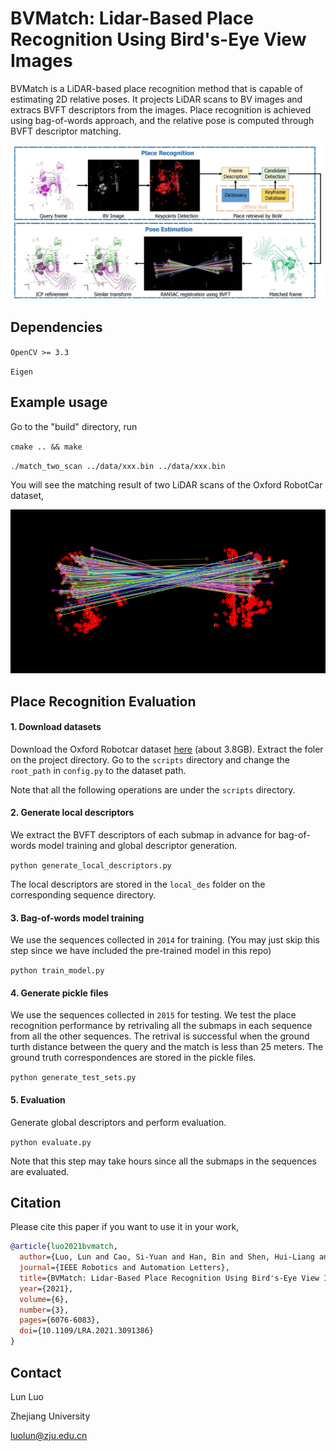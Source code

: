 # BVMatch: Lidar-Based Place Recognition Using Bird's-Eye View Images

BVMatch is a LiDAR-based place recognition method that is capable of estimating 2D relative poses. It projects LiDAR scans to BV images and extracs BVFT descriptors from the images. Place recognition is achieved using bag-of-words approach, and the relative pose is computed through BVFT descriptor matching. 

![](./imgs/bvmatch_pipeline.jpg)

## Dependencies

`OpenCV >= 3.3`

`Eigen`


## Example usage
Go to the "build" directory, run 

`cmake .. && make` 

`./match_two_scan ../data/xxx.bin ../data/xxx.bin`  

You will see the matching result of two LiDAR scans of the Oxford RobotCar dataset,

![](./imgs/result.png)

## Place Recognition Evaluation
#### 1. Download datasets 
Download the Oxford Robotcar dataset [here](https://pan.zju.edu.cn/share/055cb9be0d6715fddd195f5e25) (about 3.8GB). Extract the foler on the project directory. Go to the `scripts` directory and change the `root_path` in `config.py` to the dataset path.

Note that all the following operations are under the `scripts` directory.

#### 2. Generate local descriptors
We extract the BVFT descriptors of each submap in advance for bag-of-words model training and global descriptor generation.

`python generate_local_descriptors.py`

The local descriptors are stored in the `local_des` folder on the corresponding sequence directory.


#### 3. Bag-of-words model training
We use the sequences collected in `2014` for training. (You may just skip this step since we have included the pre-trained model in this repo)

`python train_model.py`


#### 4. Generate pickle files
We use the sequences collected in `2015` for testing. We test the place recognition performance by retrivaling all the submaps in each sequence from all the other sequences. The retrival is successful when the ground turth distance between the query and the match is less than 25 meters. The ground truth correspondences are stored in the pickle files.

`python generate_test_sets.py`


#### 5. Evaluation
Generate global descriptors and perform evaluation. 

`python evaluate.py`

Note that this step may take hours since all the submaps in the sequences are evaluated. 


## Citation
Please cite this paper if you want to use it in your work,
```bibtex
@article{luo2021bvmatch,
  author={Luo, Lun and Cao, Si-Yuan and Han, Bin and Shen, Hui-Liang and Li, Junwei},
  journal={IEEE Robotics and Automation Letters}, 
  title={BVMatch: Lidar-Based Place Recognition Using Bird's-Eye View Images}, 
  year={2021},
  volume={6},
  number={3},
  pages={6076-6083},
  doi={10.1109/LRA.2021.3091386}
}
```


## Contact
Lun Luo

Zhejiang University

luolun@zju.edu.cn